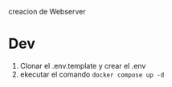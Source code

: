 creacion de Webserver

# Dev

1. Clonar el .env.template y crear el .env
2. ekecutar el comando `docker compose up -d`

